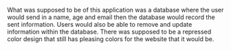 What was supposed to be of this application was a database where the user would send in a name, age and email then the database would record the sent information. Users would also be able to remove and update information within the database. There was supposed to be a repressed color design that still has pleasing colors for the website that it would be.
